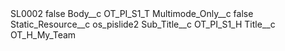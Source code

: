 <?xml version="1.0" encoding="UTF-8"?>
<CustomMetadata xmlns="http://soap.sforce.com/2006/04/metadata" xmlns:xsi="http://www.w3.org/2001/XMLSchema-instance" xmlns:xsd="http://www.w3.org/2001/XMLSchema">
    <label>SL0002</label>
    <protected>false</protected>
    <values>
        <field>Body__c</field>
        <value xsi:type="xsd:string">OT_PI_S1_T</value>
    </values>
    <values>
        <field>Multimode_Only__c</field>
        <value xsi:type="xsd:boolean">false</value>
    </values>
    <values>
        <field>Static_Resource__c</field>
        <value xsi:type="xsd:string">os_pislide2</value>
    </values>
    <values>
        <field>Sub_Title__c</field>
        <value xsi:type="xsd:string">OT_PI_S1_H</value>
    </values>
    <values>
        <field>Title__c</field>
        <value xsi:type="xsd:string">OT_H_My_Team</value>
    </values>
</CustomMetadata>
